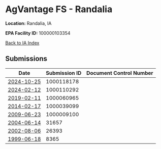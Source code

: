 # AgVantage FS - Randalia

**Location:** Randalia, IA

**EPA Facility ID:** 100000103354

[Back to IA Index](../../index.md)

## Submissions

| Date | Submission ID | Document Control Number |
|------|--------------|-------------------------|
| [2024-10-25](submissions/1000118178.md) | 1000118178 |  |
| [2024-02-12](submissions/1000110292.md) | 1000110292 |  |
| [2019-02-11](submissions/1000060965.md) | 1000060965 |  |
| [2014-02-17](submissions/1000039099.md) | 1000039099 |  |
| [2009-06-23](submissions/1000009100.md) | 1000009100 |  |
| [2004-06-14](submissions/31657.md) | 31657 |  |
| [2002-08-06](submissions/26393.md) | 26393 |  |
| [1999-06-18](submissions/8365.md) | 8365 |  |
